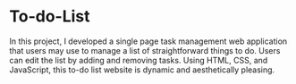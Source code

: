 # To-do-List
In this project, I developed a single page task management web application that users may use to manage a list of straightforward things to do. Users can edit the list by adding and removing tasks. Using HTML, CSS, and JavaScript, this to-do list website is dynamic and aesthetically pleasing. 
